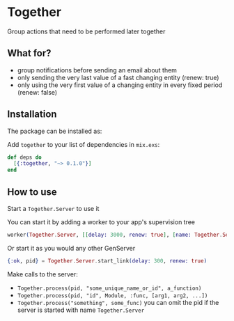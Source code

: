 # Together

Group actions that need to be performed later together

## What for?

- group notifications before sending an email about them
- only sending the very last value of a fast changing entity (renew: true)
- only using the very first value of a changing entity in every fixed period (renew: false)

## Installation

The package can be installed as:

Add `together` to your list of dependencies in `mix.exs`:

```elixir
def deps do
  [{:together, "~> 0.1.0"}]
end
```

## How to use

Start a `Together.Server` to use it

You can start it by adding a worker to your app's supervision tree

```elixir
worker(Together.Server, [[delay: 3000, renew: true], [name: Together.Server]])
```

Or start it as you would any other GenServer

```elixir
{:ok, pid} = Together.Server.start_link(delay: 300, renew: true)
```

Make calls to the server:

- `Together.process(pid, "some_unique_name_or_id", a_function)`
- `Together.process(pid, "id", Module, :func, [arg1, arg2, ...])`
- `Together.process("something", some_func)` you can omit the pid if the server is started with name `Together.Server`
